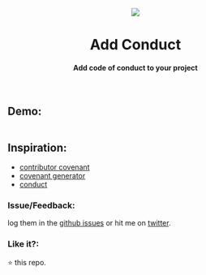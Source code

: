 <p align="center">
  <img src="https://user-images.githubusercontent.com/2767425/31861721-a5da8726-b74f-11e7-97ad-a1f8d5d0b513.png"/>
  <h1 align="center">Add Conduct</h1>
  <h4 align="center">Add code of conduct to your project</h4>
  <br>
</p>

 ## Demo:

<img src=""></img>

## Inspiration:
* [contributor covenant](https://www.contributor-covenant.org/)
* [covenant generator](https://github.com/simonv3/covenant-generator)
* [conduct](https://github.com/sindresorhus/conduct)

### Issue/Feedback:

log them in the [github issues](https://github.com/cg-cnu/vscode-add-conduct/issues) or hit me on [twitter](https://twitter.com/cgcnu).

### Like it?:

⭐ this repo.
